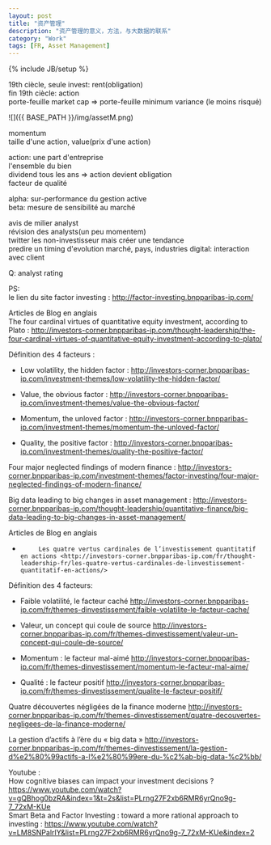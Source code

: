 ```yaml
---
layout: post
title: "资产管理"
description: "资产管理的意义，方法，与大数据的联系"
category: "Work"
tags: [FR, Asset Management]
---
```

{% include JB/setup %}



19th ciècle, seule invest: rent(obligation)   
fin 19th ciècle: action    
porte-feuille market cap =>
porte-feuille minimum variance (le moins risqué)

![]({{ BASE_PATH }}/img/assetM.png)


momentum  
taille d'une action, value(prix d'une action)   

action: une part d'entreprise   
l'ensemble du bien   
dividend tous les ans => action devient obligation  
facteur de qualité  

alpha: sur-performance du gestion active   
beta: mesure de sensibilité au marché  

avis de milier analyst  
révision des analysts(un peu momentem)  
twitter les non-investisseur mais créer une tendance  
predire un timing d'evolution marché, pays, industries 
digital: interaction avec client   

Q: analyst rating


PS:   
le lien du site factor investing :
<http://factor-investing.bnpparibas-ip.com/> 
 
Articles de Blog en anglais  
The four cardinal virtues of quantitative equity investment, according to Plato : <http://investors-corner.bnpparibas-ip.com/thought-leadership/the-four-cardinal-virtues-of-quantitative-equity-investment-according-to-plato/>

Définition des 4 facteurs :

-   Low volatility, the hidden factor : <http://investors-corner.bnpparibas-ip.com/investment-themes/low-volatility-the-hidden-factor/>

-   Value, the obvious factor : <http://investors-corner.bnpparibas-ip.com/investment-themes/value-the-obvious-factor/>

-   Momentum, the unloved factor : <http://investors-corner.bnpparibas-ip.com/investment-themes/momentum-the-unloved-factor/>

-   Quality, the positive factor : <http://investors-corner.bnpparibas-ip.com/investment-themes/quality-the-positive-factor/>

Four major neglected findings of modern finance :  <http://investors-corner.bnpparibas-ip.com/investment-themes/factor-investing/four-major-neglected-findings-of-modern-finance/>

Big data leading to big changes in asset management : <http://investors-corner.bnpparibas-ip.com/thought-leadership/quantitative-finance/big-data-leading-to-big-changes-in-asset-management/>

 
Articles de Blog en anglais
-          Les quatre vertus cardinales de l’investissement quantitatif en actions <http://investors-corner.bnpparibas-ip.com/fr/thought-leadership-fr/les-quatre-vertus-cardinales-de-linvestissement-quantitatif-en-actions/>

Définition des 4 facteurs:

-   Faible volatilité, le facteur caché <http://investors-corner.bnpparibas-ip.com/fr/themes-dinvestissement/faible-volatilite-le-facteur-cache/>

-   Valeur, un concept qui coule de source <http://investors-corner.bnpparibas-ip.com/fr/themes-dinvestissement/valeur-un-concept-qui-coule-de-source/>

-   Momentum : le facteur mal-aimé <http://investors-corner.bnpparibas-ip.com/fr/themes-dinvestissement/momentum-le-facteur-mal-aime/>

-   Qualité : le facteur positif <http://investors-corner.bnpparibas-ip.com/fr/themes-dinvestissement/qualite-le-facteur-positif/>

Quatre découvertes négligées de la finance moderne <http://investors-corner.bnpparibas-ip.com/fr/themes-dinvestissement/quatre-decouvertes-negligees-de-la-finance-moderne/>

La gestion d’actifs à l’ère du « big data » <http://investors-corner.bnpparibas-ip.com/fr/themes-dinvestissement/la-gestion-d%e2%80%99actifs-a-l%e2%80%99ere-du-%c2%ab-big-data-%c2%bb/>

 
Youtube :  
How cognitive biases can impact your investment decisions ? <https://www.youtube.com/watch?v=gQBhog0bzRA&index=1&t=2s&list=PLrng27F2xb6RMR6yrQno9g-7_72xM-KUe>  
Smart Beta and Factor Investing : toward a more rational approach to investing : <https://www.youtube.com/watch?v=LM8SNPalrIY&list=PLrng27F2xb6RMR6yrQno9g-7_72xM-KUe&index=2>
